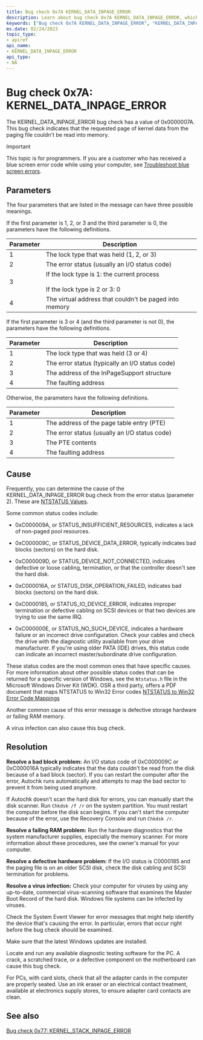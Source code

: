 ```yaml
---
title: Bug check 0x7A KERNEL_DATA_INPAGE_ERROR
description: Learn about bug check 0x7A KERNEL_DATA_INPAGE_ERROR, which indicates that the requested page of kernel data from the paging file couldn't be read into memory.
keywords: ["Bug check 0x7A KERNEL_DATA_INPAGE_ERROR", "KERNEL_DATA_INPAGE_ERROR"]
ms.date: 02/24/2023
topic_type:
- apiref
api_name:
- KERNEL_DATA_INPAGE_ERROR
api_type:
- NA
---
```


# Bug check 0x7A: KERNEL\_DATA\_INPAGE\_ERROR

The KERNEL\_DATA\_INPAGE\_ERROR bug check has a value of 0x0000007A. This bug check indicates that the requested page of kernel data from the paging file couldn't be read into memory.

> [!IMPORTANT]
> This topic is for programmers. If you are a customer who has received a blue screen error code while using your computer, see [Troubleshoot blue screen errors](https://www.windows.com/stopcode).

## Parameters

The four parameters that are listed in the message can have three possible meanings.

If the first parameter is 1, 2, or 3 and the third parameter is 0, the parameters have the following definitions.

| Parameter | Description |
|-----------|-------------|
| 1         | The lock type that was held (1, 2, or 3) |
| 2         | The error status (usually an I/O status code) |
| 3         | If the lock type is 1: the current process <br><br> If the lock type is 2 or 3: 0 |
| 4         | The virtual address that couldn't be paged into memory |

If the first parameter is 3 or 4 (and the third parameter is not 0), the parameters have the following definitions.

| Parameter | Description |
|-----------|-------------|
| 1         | The lock type that was held (3 or 4)            |
| 2         | The error status (typically an I/O status code) |
| 3         | The address of the InPageSupport structure      |
| 4         | The faulting address                            |

Otherwise, the parameters have the following definitions.

| Parameter | Description |
|-----------|-------------|
| 1         | The address of the page table entry (PTE)     |
| 2         | The error status (usually an I/O status code) |
| 3         | The PTE contents                              |
| 4         | The faulting address                          |

## Cause

Frequently, you can determine the cause of the KERNEL\_DATA\_INPAGE\_ERROR bug check from the error status (parameter 2).  These are [NTSTATUS Values](/openspecs/windows_protocols/ms-erref/596a1078-e883-4972-9bbc-49e60bebca55). 

Some common status codes include:

- 0xC000009A, or STATUS\_INSUFFICIENT\_RESOURCES, indicates a lack of non-paged pool resources.

- 0xC000009C, or STATUS\_DEVICE\_DATA\_ERROR, typically indicates bad blocks (sectors) on the hard disk.

- 0xC000009D, or STATUS\_DEVICE\_NOT\_CONNECTED, indicates defective or loose cabling, termination, or that the controller doesn't see the hard disk.

- 0xC000016A, or STATUS\_DISK\_OPERATION\_FAILED, indicates bad blocks (sectors) on the hard disk.

- 0xC0000185, or STATUS\_IO\_DEVICE\_ERROR, indicates improper termination or defective cabling on SCSI devices or that two devices are trying to use the same IRQ.

- 0xC000000E, or STATUS\_NO\_SUCH\_DEVICE, indicates a hardware failure or an incorrect drive configuration. Check your cables and check the drive with the diagnostic utility available from your drive manufacturer. If you're using older PATA (IDE) drives, this status code can indicate an incorrect master/subordinate drive configuration.

These status codes are the most common ones that have specific causes. For more information about other possible status codes that can be returned for a specific version of Windows, see the `Ntstatus.h` file in the Microsoft Windows Driver Kit (WDK). OSR a third party, offers a PDF document that maps NTSTATUS to Win32 Error codes [NTSTATUS to Win32 Error Code Mappings](https://www.osr.com/blog/2020/04/23/ntstatus-to-win32-error-code-mappings/)

Another common cause of this error message is defective storage hardware or failing RAM memory.

A virus infection can also cause this bug check.

## Resolution

**Resolve a bad block problem:** An I/O status code of 0xC000009C or 0xC000016A typically indicates that the data couldn't be read from the disk because of a bad block (sector). If you can restart the computer after the error, Autochk runs automatically and attempts to map the bad sector to prevent it from being used anymore.

If Autochk doesn't scan the hard disk for errors, you can manually start the disk scanner. Run `Chkdsk /f /r` on the system partition. You must restart the computer before the disk scan begins. If you can't start the computer because of the error, use the Recovery Console and run `Chkdsk /r`.

**Resolve a failing RAM problem:** Run the hardware diagnostics that the system manufacturer supplies, especially the memory scanner. For more information about these procedures, see the owner's manual for your computer.

**Resolve a defective hardware problem:** If the I/O status is C0000185 and the paging file is on an older SCSI disk, check the disk cabling and SCSI termination for problems.

**Resolve a virus infection:** Check your computer for viruses by using any up-to-date, commercial virus-scanning software that examines the Master Boot Record of the hard disk. Windows file systems can be infected by viruses.

Check the System Event Viewer for error messages that might help identify the device that's causing the error. In particular, errors that occur right before the bug check should be examined.

Make sure that the latest Windows updates are installed.

Locate and run any available diagnostic testing software for the PC. A crack, a scratched trace, or a defective component on the motherboard can cause this bug check.

For PCs, with card slots, check that all the adapter cards in the computer are properly seated. Use an ink eraser or an electrical contact treatment, available at electronics supply stores, to ensure adapter card contacts are clean.

## See also

[Bug check 0x77: KERNEL\_STACK\_INPAGE\_ERROR](bug-check-0x77--kernel-stack-inpage-error.md)
